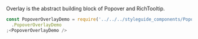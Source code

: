 Overlay is the abstract building block of Popover and RichTooltip.

```js
const PopoverOverlayDemo = require('../../../styleguide_components/PopoverOverlayDemo')
  .PopoverOverlayDemo
;<PopoverOverlayDemo />
```
